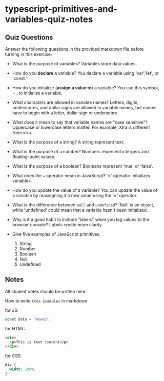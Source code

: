 # typescript-primitives-and-variables-quiz-notes

## Quiz Questions

Answer the following questions in the provided markdown file before turning in this exercise:

- What is the purpose of variables?
  Variables store data values.

- How do you **declare** a variable?
  You declare a variable using 'var','let', or 'const.'

- How do you initialize (**assign a value to**) a variable?
  You use this symbol, = , to initialize a variable.

- What characters are allowed in variable names?
  Letters, digits, underscores, and dollar signs are allowed in variable names, but names have to begin with a letter, dollar sign or underscore.

- What does it mean to say that variable names are "case sensitive"?
  Uppercase or lowercase letters matter. For example, Xtra is different from xtra.

- What is the purpose of a string?
  A string represent text.

- What is the purpose of a number?
  Numbers represent intergers and floating-point values.

- What is the purpose of a boolean?
  Booleans represent 'true' or 'false'.

- What does the `=` operator mean in JavaScript?
  '=' operator initializes variables.

- How do you update the value of a variable?
  You can update the value of a variable by reassigning it a new value using the '=' operator.

- What is the difference between `null` and `undefined`?
  'Null' is an object, while 'undefined' could mean that a variable hasn't been initialized.

- Why is it a good habit to include "labels" when you log values to the browser console?
  Labels create more clarity.

- Give five examples of JavaScript primitives.
  1. String
  2. Number
  3. Boolean
  4. Null
  5. Undefined

## Notes

All student notes should be written here.

How to write `Code Examples` in markdown

for JS:

```javascript
const data = 'Howdy';
```

for HTML:

```html
<div>
  <p>This is text content</p>
</div>
```

for CSS:

```css
div {
  width: 100%;
}
```
